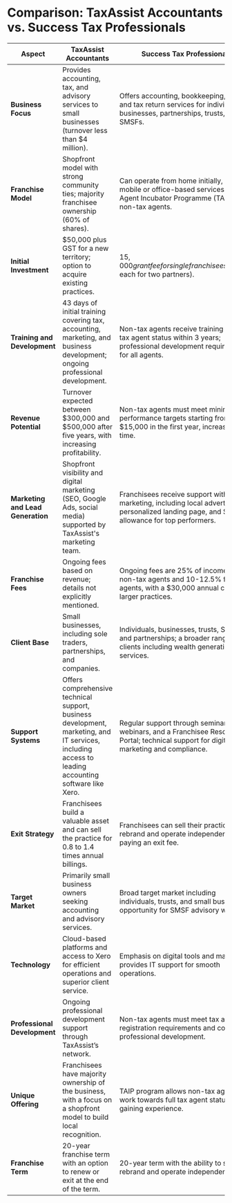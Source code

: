 # Comparison: TaxAssist Accountants vs. Success Tax Professionals

| **Aspect**                         | **TaxAssist Accountants**                                                                                                         | **Success Tax Professionals**                                                                                                   |
|------------------------------------|----------------------------------------------------------------------------------------------------------------------------------|-------------------------------------------------------------------------------------------------------------------------------|
| **Business Focus**                 | Provides accounting, tax, and advisory services to small businesses (turnover less than $4 million).                              | Offers accounting, bookkeeping, BAS, and tax return services for individuals, businesses, partnerships, trusts, and SMSFs.    |
| **Franchise Model**                | Shopfront model with strong community ties; majority franchisee ownership (60% of shares).                                        | Can operate from home initially, with mobile or office-based services; Tax Agent Incubator Programme (TAIP) for non-tax agents.|
| **Initial Investment**             | $50,000 plus GST for a new territory; option to acquire existing practices.                                                      | $15,000 grant fee for single franchisees ($10,000 each for two partners).                                                     |
| **Training and Development**       | 43 days of initial training covering tax, accounting, marketing, and business development; ongoing professional development.      | Non-tax agents receive training to gain tax agent status within 3 years; professional development requirements for all agents. |
| **Revenue Potential**              | Turnover expected between $300,000 and $500,000 after five years, with increasing profitability.                                  | Non-tax agents must meet minimum performance targets starting from $15,000 in the first year, increasing over time.            |
| **Marketing and Lead Generation**  | Shopfront visibility and digital marketing (SEO, Google Ads, social media) supported by TaxAssist's marketing team.               | Franchisees receive support with digital marketing, including local advertising, a personalized landing page, and $50,000 allowance for top performers. |
| **Franchise Fees**                 | Ongoing fees based on revenue; details not explicitly mentioned.                                                                 | Ongoing fees are 25% of income for non-tax agents and 10-12.5% for tax agents, with a $30,000 annual cap for larger practices.  |
| **Client Base**                    | Small businesses, including sole traders, partnerships, and companies.                                                           | Individuals, businesses, trusts, SMSFs, and partnerships; a broader range of clients including wealth generation services.     |
| **Support Systems**                | Offers comprehensive technical support, business development, marketing, and IT services, including access to leading accounting software like Xero. | Regular support through seminars, webinars, and a Franchisee Resources Portal; technical support for digital marketing and compliance. |
| **Exit Strategy**                  | Franchisees build a valuable asset and can sell the practice for 0.8 to 1.4 times annual billings.                                | Franchisees can sell their practice or rebrand and operate independently after paying an exit fee.                            |
| **Target Market**                  | Primarily small business owners seeking accounting and advisory services.                                                        | Broad target market including individuals, trusts, and small businesses; opportunity for SMSF advisory work.                  |
| **Technology**                     | Cloud-based platforms and access to Xero for efficient operations and superior client service.                                   | Emphasis on digital tools and marketing; provides IT support for smooth operations.                                            |
| **Professional Development**       | Ongoing professional development support through TaxAssist’s network.                                                            | Non-tax agents must meet tax agent registration requirements and complete professional development.                           |
| **Unique Offering**                | Franchisees have majority ownership of the business, with a focus on a shopfront model to build local recognition.                | TAIP program allows non-tax agents to work towards full tax agent status while gaining experience.                            |
| **Franchise Term**                 | 20-year franchise term with an option to renew or exit at the end of the term.                                                   | 20-year term with the ability to sell or rebrand and operate independently.                                                   |

